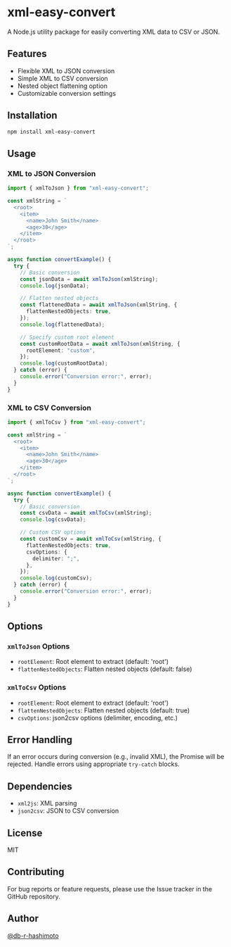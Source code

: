 # xml-easy-convert

A Node.js utility package for easily converting XML data to CSV or JSON.

## Features

- Flexible XML to JSON conversion
- Simple XML to CSV conversion
- Nested object flattening option
- Customizable conversion settings

## Installation

```bash
npm install xml-easy-convert
```

## Usage

### XML to JSON Conversion

```typescript
import { xmlToJson } from "xml-easy-convert";

const xmlString = `
  <root>
    <item>
      <name>John Smith</name>
      <age>30</age>
    </item>
  </root>
`;

async function convertExample() {
  try {
    // Basic conversion
    const jsonData = await xmlToJson(xmlString);
    console.log(jsonData);

    // Flatten nested objects
    const flattenedData = await xmlToJson(xmlString, {
      flattenNestedObjects: true,
    });
    console.log(flattenedData);

    // Specify custom root element
    const customRootData = await xmlToJson(xmlString, {
      rootElement: "custom",
    });
    console.log(customRootData);
  } catch (error) {
    console.error("Conversion error:", error);
  }
}
```

### XML to CSV Conversion

```typescript
import { xmlToCsv } from "xml-easy-convert";

const xmlString = `
  <root>
    <item>
      <name>John Smith</name>
      <age>30</age>
    </item>
  </root>
`;

async function convertExample() {
  try {
    // Basic conversion
    const csvData = await xmlToCsv(xmlString);
    console.log(csvData);

    // Custom CSV options
    const customCsv = await xmlToCsv(xmlString, {
      flattenNestedObjects: true,
      csvOptions: {
        delimiter: ";",
      },
    });
    console.log(customCsv);
  } catch (error) {
    console.error("Conversion error:", error);
  }
}
```

## Options

### `xmlToJson` Options

- `rootElement`: Root element to extract (default: 'root')
- `flattenNestedObjects`: Flatten nested objects (default: false)

### `xmlToCsv` Options

- `rootElement`: Root element to extract (default: 'root')
- `flattenNestedObjects`: Flatten nested objects (default: true)
- `csvOptions`: json2csv options (delimiter, encoding, etc.)

## Error Handling

If an error occurs during conversion (e.g., invalid XML), the Promise will be rejected. Handle errors using appropriate `try-catch` blocks.

## Dependencies

- `xml2js`: XML parsing
- `json2csv`: JSON to CSV conversion

## License

MIT

## Contributing

For bug reports or feature requests, please use the Issue tracker in the GitHub repository.

## Author

[@db-r-hashimoto](https://github.com/db-r-hashimoto)

